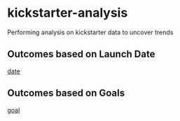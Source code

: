 # kickstarter-analysis
Performing analysis on kickstarter data to uncover trends


## Outcomes based on Launch Date

[date](resources/Theater_Outcomes_vs_Launch.png)
<!-- https://github.com/wave0915/kickstarter-analysis/blob/main/resources/Outcomes_vs_Goals.png?raw=true -->
## Outcomes based on Goals
[goal](resources/Outcomes_vs_Goals.png)

